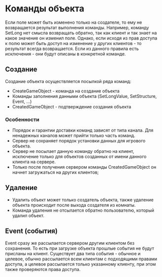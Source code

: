 # Команды объекта

Если поле может быть изменено только на создателе, то ему не возвращается результат выполнения команды. Например, команду SetLong нет смысла возвращать обратно, так как клиент и
так знает на какое значение он изменил поле. Однако, если исходя из прав доступа к полю может быть доступ на изменение у других клиентов - то результат всегда возвращается. Если из
данного правила есть исключения - они будут описаны в конкретной команде.

## Создание

Создание объекта осуществляется посылкой ряда команд:

- CreateGameObject - команда на создание объекта
- Команды заполнения данными объекта (SetLongValue, SetStructure, Event, ...)
- CreatedGameObject - подтверждение создания объекта

### Особенности

- Порядок и гарантии доставки команд зависят от типа канала. Для ненадежных каналов может прийти только часть команд.
- Сервер не сохраняет порядок установки данных для игрового объекта.
- Сервер не посылает данную команду обратно на клиент, исключение только для объектов созданных от имени данного клиента на сервере.
- Только после получения сервером команды CreatedGameObject он начнет загружаться на других клиентов;

## Удаление

- Удалить объект может только создатель объекта, также удаление объекта происходит после выхода создателя из комнаты. 
- Команда удаления не отсылается обратно пользователю, который удалил объект.

## Event (события)

Event сразу же рассылается сервером другим клиентом без сохранения. 
То есть при загрузке объекта прошлые события не будут присланы на клиент.
Существует два типа события - обычное и целевое, обычно рассылается всем клиентам с подходящими правами доступа, 
а целевое рассылается только указанному клиенту, при этом также проверяются права доступа.